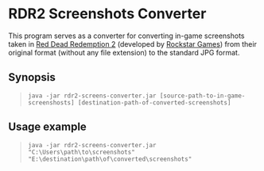 # RDR2 Screenshots Converter

This program serves as a converter for converting in-game screenshots taken in [Red Dead Redemption 2](https://www.rockstargames.com/reddeadredemption2) (developed by [Rockstar Games](https://www.rockstargames.com/)) from their original format (without any file extension) to the standard JPG format.

## Synopsis

> `java -jar rdr2-screens-converter.jar [source-path-to-in-game-screenshosts] [destination-path-of-converted-screenshots]`

## Usage example

> `java -jar rdr2-screens-converter.jar "C:\Users\path\to\screenshots" "E:\destination\path\of\converted\screenshots"`